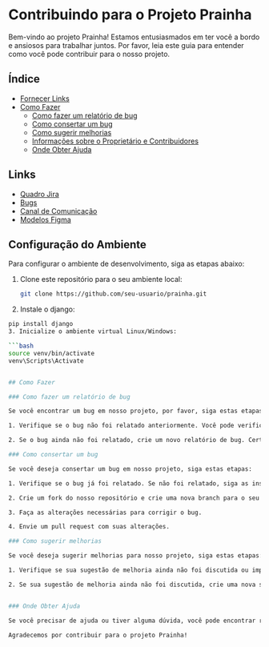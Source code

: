 # Contribuindo para o Projeto Prainha

Bem-vindo ao projeto Prainha! Estamos entusiasmados em ter você a bordo e ansiosos para trabalhar juntos. Por favor, leia este guia para entender como você pode contribuir para o nosso projeto.

## Índice

- [Fornecer Links](#fornecer-links)
- [Como Fazer](#como-fazer)
  - [Como fazer um relatório de bug](#como-fazer-um-relatório-de-bug)
  - [Como consertar um bug](#como-consertar-um-bug)
  - [Como sugerir melhorias](#como-sugerir-melhorias)
  - [Informações sobre o Proprietário e Contribuidores](#informações-sobre-o-proprietário-e-contribuidores)
  - [Onde Obter Ajuda](#onde-obter-ajuda)

## Links

- [Quadro Jira](https://portal.azure.com/#@tlvscesar.onmicrosoft.com/resource/subscriptions/6d4b41f8-47a2-4516-b193-4a172509e46c/resourceGroups/teste/providers/Microsoft.Web/sites/praioca/appServices)
- [Bugs](link-para-bugs)
- [Canal de Comunicação](https://discord.gg/xEYvQu7N3a)
- [Modelos Figma](https://www.figma.com/file/UTJ9BWlGEv3UZyJ8s1EcR0/Loja-de-Praia?type=design&node-id=1-150&mode=design)

## Configuração do Ambiente

Para configurar o ambiente de desenvolvimento, siga as etapas abaixo:

1. Clone este repositório para o seu ambiente local:

   ```bash
   git clone https://github.com/seu-usuario/prainha.git
2. Instale o django:
  
  ```bash
  pip install django
3. Inicialize o ambiente virtual Linux/Windows:

  ```bash
  source venv/bin/activate
  venv\Scripts\Activate


## Como Fazer

### Como fazer um relatório de bug

Se você encontrar um bug em nosso projeto, por favor, siga estas etapas:

1. Verifique se o bug não foi relatado anteriormente. Você pode verificar nossa lista de bugs existentes no "Issues").

2. Se o bug ainda não foi relatado, crie um novo relatório de bug. Certifique-se de fornecer detalhes claros sobre o bug, incluindo passos para reproduzi-lo.

### Como consertar um bug

Se você deseja consertar um bug em nosso projeto, siga estas etapas:

1. Verifique se o bug já foi relatado. Se não foi relatado, siga as instruções abaixo para criar um relatório de bug.

2. Crie um fork do nosso repositório e crie uma nova branch para o seu trabalho.

3. Faça as alterações necessárias para corrigir o bug.

4. Envie um pull request com suas alterações.

### Como sugerir melhorias

Se você deseja sugerir melhorias para nosso projeto, siga estas etapas:

1. Verifique se sua sugestão de melhoria ainda não foi discutida ou implementada. Você pode verificar nossas sugestões existentes [aqui](https://discord.gg/xEYvQu7N3a).

2. Se sua sugestão de melhoria ainda não foi discutida, crie uma nova sugestão. Certifique-se de fornecer detalhes claros sobre a melhoria que você gostaria de ver em nosso projeto.


### Onde Obter Ajuda

Se você precisar de ajuda ou tiver alguma dúvida, você pode encontrar recursos e canais de comunicação [aqui](https://discord.gg/xEYvQu7N3a).

Agradecemos por contribuir para o projeto Prainha!
